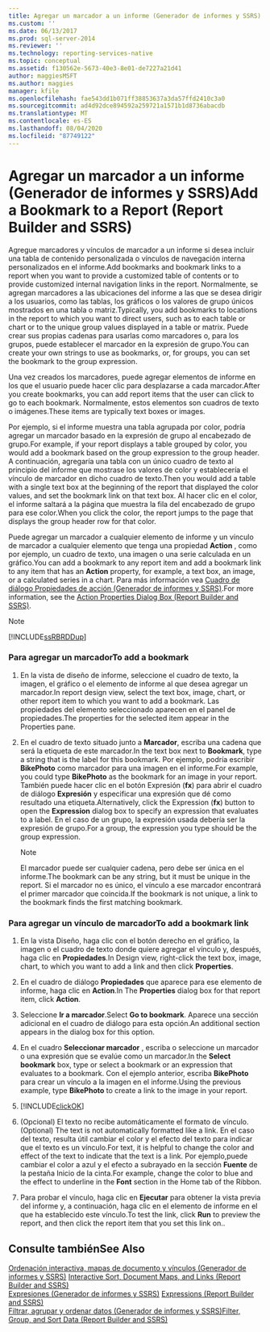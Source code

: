 ```yaml
---
title: Agregar un marcador a un informe (Generador de informes y SSRS) | Microsoft Docs
ms.custom: ''
ms.date: 06/13/2017
ms.prod: sql-server-2014
ms.reviewer: ''
ms.technology: reporting-services-native
ms.topic: conceptual
ms.assetid: f130562e-5673-40e3-8e01-de7227a21d41
author: maggiesMSFT
ms.author: maggies
manager: kfile
ms.openlocfilehash: fae543dd1b071ff38853637a3da57ffd2410c3a0
ms.sourcegitcommit: ad4d92dce894592a259721a1571b1d8736abacdb
ms.translationtype: MT
ms.contentlocale: es-ES
ms.lasthandoff: 08/04/2020
ms.locfileid: "87749122"
---
```

# <a name="add-a-bookmark-to-a-report-report-builder-and-ssrs"></a><span data-ttu-id="bb991-102">Agregar un marcador a un informe (Generador de informes y SSRS)</span><span class="sxs-lookup"><span data-stu-id="bb991-102">Add a Bookmark to a Report (Report Builder and SSRS)</span></span>
  <span data-ttu-id="bb991-103">Agregue marcadores y vínculos de marcador a un informe si desea incluir una tabla de contenido personalizada o vínculos de navegación interna personalizados en el informe.</span><span class="sxs-lookup"><span data-stu-id="bb991-103">Add bookmarks and bookmark links to a report when you want to provide a customized table of contents or to provide customized internal navigation links in the report.</span></span> <span data-ttu-id="bb991-104">Normalmente, se agregan marcadores a las ubicaciones del informe a las que se desea dirigir a los usuarios, como las tablas, los gráficos o los valores de grupo únicos mostrados en una tabla o matriz.</span><span class="sxs-lookup"><span data-stu-id="bb991-104">Typically, you add bookmarks to locations in the report to which you want to direct users, such as to each table or chart or to the unique group values displayed in a table or matrix.</span></span> <span data-ttu-id="bb991-105">Puede crear sus propias cadenas para usarlas como marcadores o, para los grupos, puede establecer el marcador en la expresión de grupo.</span><span class="sxs-lookup"><span data-stu-id="bb991-105">You can create your own strings to use as bookmarks, or, for groups, you can set the bookmark to the group expression.</span></span>  
  
 <span data-ttu-id="bb991-106">Una vez creados los marcadores, puede agregar elementos de informe en los que el usuario puede hacer clic para desplazarse a cada marcador.</span><span class="sxs-lookup"><span data-stu-id="bb991-106">After you create bookmarks, you can add report items that the user can click to go to each bookmark.</span></span> <span data-ttu-id="bb991-107">Normalmente, estos elementos son cuadros de texto o imágenes.</span><span class="sxs-lookup"><span data-stu-id="bb991-107">These items are typically text boxes or images.</span></span>  
  
 <span data-ttu-id="bb991-108">Por ejemplo, si el informe muestra una tabla agrupada por color, podría agregar un marcador basado en la expresión de grupo al encabezado de grupo.</span><span class="sxs-lookup"><span data-stu-id="bb991-108">For example, if your report displays a table grouped by color, you would add a bookmark based on the group expression to the group header.</span></span> <span data-ttu-id="bb991-109">A continuación, agregaría una tabla con un único cuadro de texto al principio del informe que mostrase los valores de color y establecería el vínculo de marcador en dicho cuadro de texto.</span><span class="sxs-lookup"><span data-stu-id="bb991-109">Then you would add a table with a single text box at the beginning of the report that displayed the color values, and set the bookmark link on that text box.</span></span> <span data-ttu-id="bb991-110">Al hacer clic en el color, el informe saltará a la página que muestra la fila del encabezado de grupo para ese color.</span><span class="sxs-lookup"><span data-stu-id="bb991-110">When you click the color, the report jumps to the page that displays the group header row for that color.</span></span>  
  
 <span data-ttu-id="bb991-111">Puede agregar un marcador a cualquier elemento de informe y un vínculo de marcador a cualquier elemento que tenga una propiedad **Action** , como por ejemplo, un cuadro de texto, una imagen o una serie calculada en un gráfico.</span><span class="sxs-lookup"><span data-stu-id="bb991-111">You can add a bookmark to any report item and add a bookmark link to any item that has an **Action** property, for example, a text box, an image, or a calculated series in a chart.</span></span> <span data-ttu-id="bb991-112">Para más información vea [Cuadro de diálogo Propiedades de acción &#40;Generador de informes y SSRS&#41;](../action-properties-dialog-box-report-builder-and-ssrs.md).</span><span class="sxs-lookup"><span data-stu-id="bb991-112">For more information, see the [Action Properties Dialog Box &#40;Report Builder and SSRS&#41;](../action-properties-dialog-box-report-builder-and-ssrs.md).</span></span>  
  
> [!NOTE]  
>  [!INCLUDE[ssRBRDDup](../../includes/ssrbrddup-md.md)]  
  
### <a name="to-add-a-bookmark"></a><span data-ttu-id="bb991-113">Para agregar un marcador</span><span class="sxs-lookup"><span data-stu-id="bb991-113">To add a bookmark</span></span>  
  
1.  <span data-ttu-id="bb991-114">En la vista de diseño de informe, seleccione el cuadro de texto, la imagen, el gráfico o el elemento de informe al que desea agregar un marcador.</span><span class="sxs-lookup"><span data-stu-id="bb991-114">In report design view, select the text box, image, chart, or other report item to which you want to add a bookmark.</span></span> <span data-ttu-id="bb991-115">Las propiedades del elemento seleccionado aparecen en el panel de propiedades.</span><span class="sxs-lookup"><span data-stu-id="bb991-115">The properties for the selected item appear in the Properties pane.</span></span>  
  
2.  <span data-ttu-id="bb991-116">En el cuadro de texto situado junto a **Marcador**, escriba una cadena que será la etiqueta de este marcador.</span><span class="sxs-lookup"><span data-stu-id="bb991-116">In the text box next to **Bookmark**, type a string that is the label for this bookmark.</span></span> <span data-ttu-id="bb991-117">Por ejemplo, podría escribir **BikePhoto** como marcador para una imagen en el informe.</span><span class="sxs-lookup"><span data-stu-id="bb991-117">For example, you could type **BikePhoto** as the bookmark for an image in your report.</span></span> <span data-ttu-id="bb991-118">También puede hacer clic en el botón Expresión (**fx**) para abrir el cuadro de diálogo **Expresión** y especificar una expresión que dé como resultado una etiqueta.</span><span class="sxs-lookup"><span data-stu-id="bb991-118">Alternatively, click the Expression (**fx**) button to open the **Expression** dialog box to specify an expression that evaluates to a label.</span></span> <span data-ttu-id="bb991-119">En el caso de un grupo, la expresión usada debería ser la expresión de grupo.</span><span class="sxs-lookup"><span data-stu-id="bb991-119">For a group, the expression you type should be the group expression.</span></span>  
  
    > [!NOTE]  
    >  <span data-ttu-id="bb991-120">El marcador puede ser cualquier cadena, pero debe ser única en el informe.</span><span class="sxs-lookup"><span data-stu-id="bb991-120">The bookmark can be any string, but it must be unique in the report.</span></span> <span data-ttu-id="bb991-121">Si el marcador no es único, el vínculo a ese marcador encontrará el primer marcador que coincida.</span><span class="sxs-lookup"><span data-stu-id="bb991-121">If the bookmark is not unique, a link to the bookmark finds the first matching bookmark.</span></span>  
  
### <a name="to-add-a-bookmark-link"></a><span data-ttu-id="bb991-122">Para agregar un vínculo de marcador</span><span class="sxs-lookup"><span data-stu-id="bb991-122">To add a bookmark link</span></span>  
  
1.  <span data-ttu-id="bb991-123">En la vista Diseño, haga clic con el botón derecho en el gráfico, la imagen o el cuadro de texto donde quiere agregar el vínculo y, después, haga clic en **Propiedades**.</span><span class="sxs-lookup"><span data-stu-id="bb991-123">In Design view, right-click the text box, image, chart, to which you want to add a link and then click **Properties**.</span></span>  
  
2.  <span data-ttu-id="bb991-124">En el cuadro de diálogo **Propiedades** que aparece para ese elemento de informe, haga clic en **Action**.</span><span class="sxs-lookup"><span data-stu-id="bb991-124">In The **Properties** dialog box for that report item, click **Action**.</span></span>  
  
3.  <span data-ttu-id="bb991-125">Seleccione **Ir a marcador**.</span><span class="sxs-lookup"><span data-stu-id="bb991-125">Select **Go to bookmark**.</span></span> <span data-ttu-id="bb991-126">Aparece una sección adicional en el cuadro de diálogo para esta opción.</span><span class="sxs-lookup"><span data-stu-id="bb991-126">An additional section appears in the dialog box for this option.</span></span>  
  
4.  <span data-ttu-id="bb991-127">En el cuadro **Seleccionar marcador** , escriba o seleccione un marcador o una expresión que se evalúe como un marcador.</span><span class="sxs-lookup"><span data-stu-id="bb991-127">In the **Select bookmark** box, type or select a bookmark or an expression that evaluates to a bookmark.</span></span> <span data-ttu-id="bb991-128">Con el ejemplo anterior, escriba **BikePhoto** para crear un vínculo a la imagen en el informe.</span><span class="sxs-lookup"><span data-stu-id="bb991-128">Using the previous example, type **BikePhoto** to create a link to the image in your report.</span></span>  
  
5.  [!INCLUDE[clickOK](../../includes/clickok-md.md)]  
  
6.  <span data-ttu-id="bb991-129">(Opcional) El texto no recibe automáticamente el formato de vínculo.</span><span class="sxs-lookup"><span data-stu-id="bb991-129">(Optional) The text is not automatically formatted like a link.</span></span> <span data-ttu-id="bb991-130">En el caso del texto, resulta útil cambiar el color y el efecto del texto para indicar que el texto es un vínculo.</span><span class="sxs-lookup"><span data-stu-id="bb991-130">For text, it is helpful to change the color and effect of the text to indicate that the text is a link.</span></span> <span data-ttu-id="bb991-131">Por ejemplo,puede cambiar el color a azul y el efecto a subrayado en la sección **Fuente** de la pestaña Inicio de la cinta.</span><span class="sxs-lookup"><span data-stu-id="bb991-131">For example, change the color to blue and the effect to underline in the **Font** section in the Home tab of the Ribbon.</span></span>  
  
7.  <span data-ttu-id="bb991-132">Para probar el vínculo, haga clic en **Ejecutar** para obtener la vista previa del informe y, a continuación, haga clic en el elemento de informe en el que ha establecido este vínculo.</span><span class="sxs-lookup"><span data-stu-id="bb991-132">To test the link, click **Run** to preview the report, and then click the report item that you set this link on..</span></span>  
  
## <a name="see-also"></a><span data-ttu-id="bb991-133">Consulte también</span><span class="sxs-lookup"><span data-stu-id="bb991-133">See Also</span></span>  
 <span data-ttu-id="bb991-134">[Ordenación interactiva, mapas de documento y vínculos &#40;Generador de informes y SSRS&#41;](interactive-sort-document-maps-and-links-report-builder-and-ssrs.md) </span><span class="sxs-lookup"><span data-stu-id="bb991-134">[Interactive Sort, Document Maps, and Links &#40;Report Builder and SSRS&#41;](interactive-sort-document-maps-and-links-report-builder-and-ssrs.md) </span></span>  
 <span data-ttu-id="bb991-135">[Expresiones &#40;Generador de informes y SSRS&#41;](expressions-report-builder-and-ssrs.md) </span><span class="sxs-lookup"><span data-stu-id="bb991-135">[Expressions &#40;Report Builder and SSRS&#41;](expressions-report-builder-and-ssrs.md) </span></span>  
 [<span data-ttu-id="bb991-136">Filtrar, agrupar y ordenar datos &#40;Generador de informes y SSRS&#41;</span><span class="sxs-lookup"><span data-stu-id="bb991-136">Filter, Group, and Sort Data &#40;Report Builder and SSRS&#41;</span></span>](filter-group-and-sort-data-report-builder-and-ssrs.md)  
  
  
